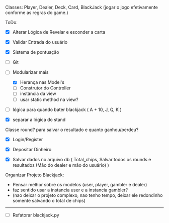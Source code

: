 

Classes: 
    Player, 
    Dealer, 
    Deck, 
    Card, 
    BlackJack (jogar o jogo efetivamente conforme as regras do game.)


ToDo:
- [x] Alterar Lógica de Revelar e esconder a carta
- [x] Validar Entrada do usuário
- [x] Sistema de pontuação
- [ ] Git
- [ ] Modularizar mais
    - [x] Herança nas Model's
    - [ ] Construtor do Controller
    - [ ] instância da view
    - [ ] usar static method na view?
- [ ] lógica para quando bater blackjack ( A + 10, J, Q, K )
- [x] separar a lógica do stand


Classe round? para salvar o resultado e quanto ganhou/perdeu?


- [x] Login/Register
- [x] Depositar Dinheiro
- [x] Salvar dados no arquivo db (
    Total_chips, Salvar todos os rounds e resultados (Mão do dealer e mão do usuário)
)


Organizar Projeto Blackjack:

- Pensar melhor sobre os modelos (user, player, gambler e dealer)
- faz sentido usar a instancia user e a instancia gambler?
- (nao deixar o projeto complexo, nao tenho tempo, deixar ele redondinho somente salvando o total de chips) 



------------------

- [ ] Refatorar blackjack.py